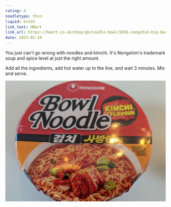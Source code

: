 ```yaml
---
rating: 4
noodletype: thin
liquid: broth
link_text: HMart
link_url: https://hmart.co.uk/shop/gb/noodle-bowl/5036-nongshim-big-bowl-noodle-kimchi-100g-8801043055628.html
date: 2023-01-24
---
```


You just can't go wrong with noodles and kimchi. It's Nongshim's trademark soup and spice level at just the right amount. 

Add all the ingredients, add hot water up to the line, and wait 3 minutes.  Mix and serve.  


![Nongshim Big Bowl Noodle Kimchi](images/031.jpg)